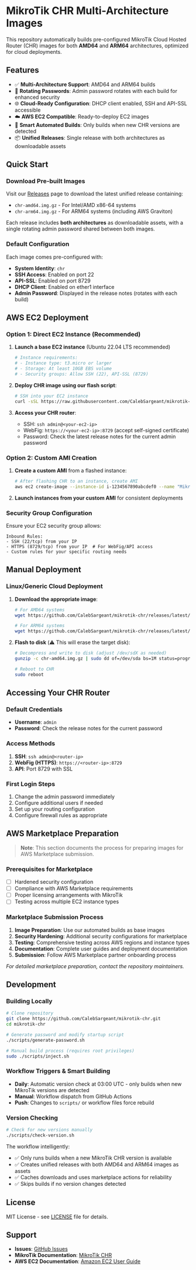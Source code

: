 # MikroTik CHR Multi-Architecture Images

This repository automatically builds pre-configured MikroTik Cloud Hosted Router (CHR) images for both **AMD64** and **ARM64** architectures, optimized for cloud deployments.

## Features

- ✅ **Multi-Architecture Support**: AMD64 and ARM64 builds
- 🔄 **Rotating Passwords**: Admin password rotates with each build for enhanced security
- 🌐 **Cloud-Ready Configuration**: DHCP client enabled, SSH and API-SSL accessible
- ☁️ **AWS EC2 Compatible**: Ready-to-deploy EC2 images
- 🚀 **Smart Automated Builds**: Only builds when new CHR versions are detected
- 📦 **Unified Releases**: Single release with both architectures as downloadable assets

## Quick Start

### Download Pre-built Images

Visit our [Releases](https://github.com/CalebSargeant/mikrotik-chr/releases) page to download the latest unified release containing:
- `chr-amd64.img.gz` - For Intel/AMD x86-64 systems
- `chr-arm64.img.gz` - For ARM64 systems (including AWS Graviton)

Each release includes **both architectures** as downloadable assets, with a single rotating admin password shared between both images.

### Default Configuration

Each image comes pre-configured with:
- **System Identity**: `chr`
- **SSH Access**: Enabled on port 22
- **API-SSL**: Enabled on port 8729
- **DHCP Client**: Enabled on ether1 interface
- **Admin Password**: Displayed in the release notes (rotates with each build)

## AWS EC2 Deployment

### Option 1: Direct EC2 Instance (Recommended)

1. **Launch a base EC2 instance** (Ubuntu 22.04 LTS recommended)
   ```bash
   # Instance requirements:
   # - Instance type: t3.micro or larger
   # - Storage: At least 10GB EBS volume
   # - Security groups: Allow SSH (22), API-SSL (8729)
   ```

2. **Deploy CHR image using our flash script**:
   ```bash
   # SSH into your EC2 instance
   curl -sSL https://raw.githubusercontent.com/CalebSargeant/mikrotik-chr/main/scripts/flash.sh | sudo bash
   ```

3. **Access your CHR router**:
   - SSH: `ssh admin@<your-ec2-ip>`
   - WebFig: `https://<your-ec2-ip>:8729` (accept self-signed certificate)
   - Password: Check the latest release notes for the current admin password

### Option 2: Custom AMI Creation

1. **Create a custom AMI** from a flashed instance:
   ```bash
   # After flashing CHR to an instance, create AMI
   aws ec2 create-image --instance-id i-1234567890abcdef0 --name "MikroTik-CHR-$(date +%Y%m%d)"
   ```

2. **Launch instances from your custom AMI** for consistent deployments

### Security Group Configuration

Ensure your EC2 security group allows:
```
Inbound Rules:
- SSH (22/tcp) from your IP
- HTTPS (8729/tcp) from your IP  # For WebFig/API access
- Custom rules for your specific routing needs
```

## Manual Deployment

### Linux/Generic Cloud Deployment

1. **Download the appropriate image**:
   ```bash
   # For AMD64 systems
   wget https://github.com/CalebSargeant/mikrotik-chr/releases/latest/download/chr-amd64.img.gz
   
   # For ARM64 systems  
   wget https://github.com/CalebSargeant/mikrotik-chr/releases/latest/download/chr-arm64.img.gz
   ```

2. **Flash to disk** (⚠️ This will erase the target disk):
   ```bash
   # Decompress and write to disk (adjust /dev/sdX as needed)
   gunzip -c chr-amd64.img.gz | sudo dd of=/dev/sda bs=1M status=progress
   
   # Reboot to CHR
   sudo reboot
   ```

## Accessing Your CHR Router

### Default Credentials
- **Username**: `admin`  
- **Password**: Check the release notes for the current password

### Access Methods
1. **SSH**: `ssh admin@<router-ip>`
2. **WebFig (HTTPS)**: `https://<router-ip>:8729`
3. **API**: Port 8729 with SSL

### First Login Steps
1. Change the admin password immediately
2. Configure additional users if needed
3. Set up your routing configuration
4. Configure firewall rules as appropriate

## AWS Marketplace Preparation

> **Note**: This section documents the process for preparing images for AWS Marketplace submission.

### Prerequisites for Marketplace
- [ ] Hardened security configuration
- [ ] Compliance with AWS Marketplace requirements
- [ ] Proper licensing arrangements with MikroTik
- [ ] Testing across multiple EC2 instance types

### Marketplace Submission Process
1. **Image Preparation**: Use our automated builds as base images
2. **Security Hardening**: Additional security configurations for marketplace
3. **Testing**: Comprehensive testing across AWS regions and instance types
4. **Documentation**: Complete user guides and deployment documentation
5. **Submission**: Follow AWS Marketplace partner onboarding process

*For detailed marketplace preparation, contact the repository maintainers.*

## Development

### Building Locally

```bash
# Clone repository
git clone https://github.com/CalebSargeant/mikrotik-chr.git
cd mikrotik-chr

# Generate password and modify startup script
./scripts/generate-password.sh

# Manual build process (requires root privileges)
sudo ./scripts/inject.sh
```

### Workflow Triggers & Smart Building
- **Daily**: Automatic version check at 03:00 UTC - only builds when new MikroTik versions are detected
- **Manual**: Workflow dispatch from GitHub Actions
- **Push**: Changes to `scripts/` or workflow files force rebuild

### Version Checking
```bash
# Check for new versions manually
./scripts/check-version.sh
```

The workflow intelligently:
- ✅ Only runs builds when a new MikroTik CHR version is available
- ✅ Creates unified releases with both AMD64 and ARM64 images as assets
- ✅ Caches downloads and uses marketplace actions for reliability
- ✅ Skips builds if no version changes detected

## License

MIT License - see [LICENSE](LICENSE) file for details.

## Support

- **Issues**: [GitHub Issues](https://github.com/CalebSargeant/mikrotik-chr/issues)
- **MikroTik Documentation**: [MikroTik CHR](https://mikrotik.com/product/chr)
- **AWS EC2 Documentation**: [Amazon EC2 User Guide](https://docs.aws.amazon.com/ec2/)
